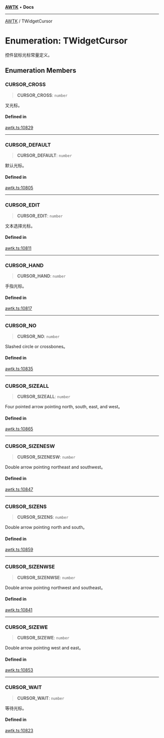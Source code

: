 [**AWTK**](../README.md) • **Docs**

***

[AWTK](../globals.md) / TWidgetCursor

# Enumeration: TWidgetCursor

控件鼠标光标常量定义。

## Enumeration Members

### CURSOR\_CROSS

> **CURSOR\_CROSS**: `number`

叉光标。

#### Defined in

[awtk.ts:10829](https://github.com/zlgopen/awtk-binding/blob/f59cb588237dd9223284af0eed269ac285d66f8b/tools/code_gen/js/output/awtk.ts#L10829)

***

### CURSOR\_DEFAULT

> **CURSOR\_DEFAULT**: `number`

默认光标。

#### Defined in

[awtk.ts:10805](https://github.com/zlgopen/awtk-binding/blob/f59cb588237dd9223284af0eed269ac285d66f8b/tools/code_gen/js/output/awtk.ts#L10805)

***

### CURSOR\_EDIT

> **CURSOR\_EDIT**: `number`

文本选择光标。

#### Defined in

[awtk.ts:10811](https://github.com/zlgopen/awtk-binding/blob/f59cb588237dd9223284af0eed269ac285d66f8b/tools/code_gen/js/output/awtk.ts#L10811)

***

### CURSOR\_HAND

> **CURSOR\_HAND**: `number`

手指光标。

#### Defined in

[awtk.ts:10817](https://github.com/zlgopen/awtk-binding/blob/f59cb588237dd9223284af0eed269ac285d66f8b/tools/code_gen/js/output/awtk.ts#L10817)

***

### CURSOR\_NO

> **CURSOR\_NO**: `number`

Slashed circle or crossbones。

#### Defined in

[awtk.ts:10835](https://github.com/zlgopen/awtk-binding/blob/f59cb588237dd9223284af0eed269ac285d66f8b/tools/code_gen/js/output/awtk.ts#L10835)

***

### CURSOR\_SIZEALL

> **CURSOR\_SIZEALL**: `number`

Four pointed arrow pointing north, south, east, and west。

#### Defined in

[awtk.ts:10865](https://github.com/zlgopen/awtk-binding/blob/f59cb588237dd9223284af0eed269ac285d66f8b/tools/code_gen/js/output/awtk.ts#L10865)

***

### CURSOR\_SIZENESW

> **CURSOR\_SIZENESW**: `number`

Double arrow pointing northeast and southwest。

#### Defined in

[awtk.ts:10847](https://github.com/zlgopen/awtk-binding/blob/f59cb588237dd9223284af0eed269ac285d66f8b/tools/code_gen/js/output/awtk.ts#L10847)

***

### CURSOR\_SIZENS

> **CURSOR\_SIZENS**: `number`

Double arrow pointing north and south。

#### Defined in

[awtk.ts:10859](https://github.com/zlgopen/awtk-binding/blob/f59cb588237dd9223284af0eed269ac285d66f8b/tools/code_gen/js/output/awtk.ts#L10859)

***

### CURSOR\_SIZENWSE

> **CURSOR\_SIZENWSE**: `number`

Double arrow pointing northwest and southeast。

#### Defined in

[awtk.ts:10841](https://github.com/zlgopen/awtk-binding/blob/f59cb588237dd9223284af0eed269ac285d66f8b/tools/code_gen/js/output/awtk.ts#L10841)

***

### CURSOR\_SIZEWE

> **CURSOR\_SIZEWE**: `number`

Double arrow pointing west and east。

#### Defined in

[awtk.ts:10853](https://github.com/zlgopen/awtk-binding/blob/f59cb588237dd9223284af0eed269ac285d66f8b/tools/code_gen/js/output/awtk.ts#L10853)

***

### CURSOR\_WAIT

> **CURSOR\_WAIT**: `number`

等待光标。

#### Defined in

[awtk.ts:10823](https://github.com/zlgopen/awtk-binding/blob/f59cb588237dd9223284af0eed269ac285d66f8b/tools/code_gen/js/output/awtk.ts#L10823)

